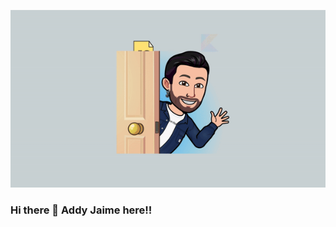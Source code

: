   ![text alt](https://github.com/AddyJaime/AddyJaime/blob/main/assets/Addysbanner-ezgif.com-video-to-gif-converter.gif)
### Hi there 👋 Addy Jaime here!!



